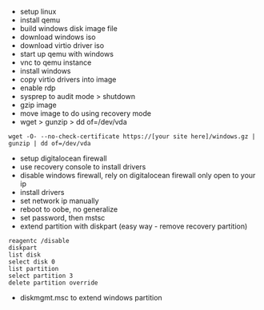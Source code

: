 * setup linux
* install qemu
* build windows disk image file
* download windows iso
* download virtio driver iso
* start up qemu with windows
* vnc to qemu instance
* install windows
* copy virtio drivers into image
* enable rdp
* sysprep to audit mode > shutdown
* gzip image
* move image to do using recovery mode
* wget > gunzip > dd of=/dev/vda

```
wget -O- --no-check-certificate https://[your site here]/windows.gz | gunzip | dd of=/dev/vda
```

* setup digitalocean firewall 
* use recovery console to install drivers
* disable windows firewall, rely on digitalocean firewall only open to your ip
* install drivers
* set network ip manually
* reboot to oobe, no generalize
* set password, then mstsc
* extend partition with diskpart (easy way - remove recovery partition)

``` 
reagentc /disable 
diskpart 
list disk
select disk 0
list partition
select partition 3
delete partition override
```

* diskmgmt.msc to extend windows partition
